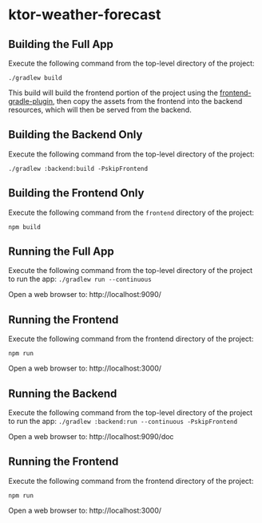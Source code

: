 # ktor-weather-forecast

## Building the Full App

Execute the following command from the top-level directory of the project:

`./gradlew build`

This build will build the frontend portion of the project using
the [frontend-gradle-plugin](https://github.com/Siouan/frontend-gradle-plugin), then copy the assets from the frontend
into the backend resources, which will then be served from the backend.

## Building the Backend Only

Execute the following command from the top-level directory of the project:

`./gradlew :backend:build -PskipFrontend`

## Building the Frontend Only

Execute the following command from the `frontend` directory of the project:

`npm build`

## Running the Full App

Execute the following command from the top-level directory of the project to run the app:
`./gradlew run --continuous`

Open a web browser to:
http://localhost:9090/

## Running the Frontend

Execute the following command from the frontend directory of the project:

`npm run`

Open a web browser to:
http://localhost:3000/

## Running the Backend

Execute the following command from the top-level directory of the project to run the app:
`./gradlew :backend:run --continuous -PskipFrontend`

Open a web browser to:
http://localhost:9090/doc

## Running the Frontend

Execute the following command from the frontend directory of the project:

`npm run`

Open a web browser to:
http://localhost:3000/